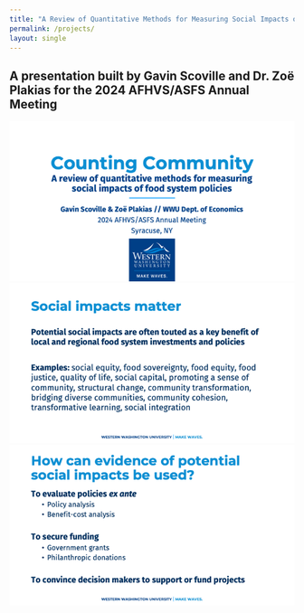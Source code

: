 ```yaml
---
title: "A Review of Quantitative Methods for Measuring Social Impacts of Food System Policies"
permalink: /projects/
layout: single
---
```


## A presentation built by Gavin Scoville and Dr. Zoë Plakias for the 2024 AFHVS/ASFS Annual Meeting

<div class="grid">
  <img src="/assets/AFHVS/Slide1.png" alt="Slide 1" />
  <img src="/assets/AFHVS/Slide2.png" alt="Slide 2" />
  <img src="/assets/AFHVS/Slide3.png" alt="Slide 3" />
</div>




